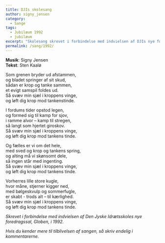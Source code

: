 ```yaml
---
title: DJIs skolesang
author: signy_jensen
category:
  - Sange
tags:
  - Jubilæum 1992
  - jubilæum
excerpt: "Skolesang skrevet i forbindelse med indvielsen af DJIs nye foredragssal, Globen."
permalink: /sang/1992/
---
```


**Musik**: Signy Jensen  
**Tekst**: Sten Kaalø

Som grenen bryder ud afstammen,  
og bladet springer af sit skud,  
sådan er krop og tanke sammen,  
et evigt samspil foldes ud.  
Så svæv min sjæl i kroppens vinge,   
og løft dig krop mod tankenstinde.

I fordums tider opstod legen,  
og formed sig til kamp for sjov,   
i ramme alvor – kamp til stregen,  
så langt som hjertet giroskov.  
Så svæv min sjæl i kroppens vinge,   
og løft dig krop mod tankens tinde.

Og fælles er vi om det hele,  
med sved og krop og tankens spring,   
og alting må vi skønsomt dele,  
så ingen står med ingenting.  
Så svæv min sjæl i kroppens vinge,   
og løft dig krop mod tankens tinde.

Vorherres lille store kugle,  
hvor måne, stjerner kigger ned,   
med bølgeskvulp og sommerfugle,  
er skabt - trods alt – til kærlighed.   
Så svæv min sjæl i kroppens vinge,  
og løft dig krop mod tankens tinde.

_Skrevet i forbindelse med indvielsen af Den Jyske Idrætsskoles nye foredragssal, Globen, i 1992._

_Hvis du kender mere til tilblivelsen af sangen, så skriv endelig i kommentarerne._
